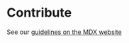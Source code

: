 # Contribute

See our [guidelines on the MDX website][contributing]

[contributing]: https://mdxjs.com/community/contribute/
